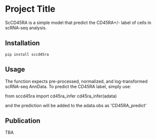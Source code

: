 # Project Title
ScCD45RA is a simple model that predict the CD45RA+/- label of cells in scRNA-seq analysis.

## Installation
```pip install sccd45ra```

## Usage
The function expects pre-processed, normalized, and log-transformed scRNA-seq AnnData. To predict the CD45RA label, simply use:

from sccd45ra import cd45ra_infer
cd45ra_infer(adata)

and the prediction will be added to the adata.obs as 'CD45RA_predict'

## Publication
TBA

